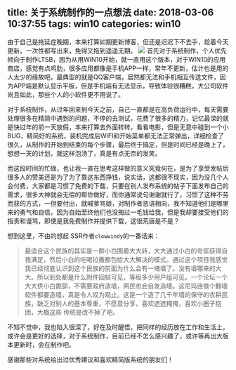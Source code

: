 title: 关于系统制作的一点想法
date: 2018-03-06 10:37:55
tags: win10
categories: win10
---

由于自己是拖延症晚期，本来打算如期更新博客，但还是迟迟下不去手，趁着今天更新，一次性都写出来，免得又拖到遥遥无期。
![](http://7xr8tf.com1.z0.glb.clouddn.com/blog/20180306/112945339.jpg)
首先对于系统制作，个人优先倾向于制作LTSB，因为从用WIN10开始，就一直用这个版本，对于WIN10的应用商店，感觉有点鸡肋，很多应用都像是手机APP一样，常年不更新，估计也是用的人太少的缘故吧，最典型的就是QQ客户端，居然都无法和手机相互传送文件，因为APP端是默认显示平板，但是手机端有无法显示，导致体验很糟糕，大公司软件尚且如此，那些个人的小软件更不用说了。
<!--more-->
对于系统制作，从过年回来到今天之前，自己一直都是在高负荷运行中，每天需要处理很多在精简中遇到的问题，不停的去测试，花费了很多的精力，记忆最深的就是快过年的前一天放假，本来打算去外面转转，看看电影，但是无意中碰到一个小BUG，精简好的系统，装机完成后WIFI和开始菜单都无法正常弹出，详细检查了很久，从制作的开始到结束的每个步骤，最后终于搞定，但是时间已经是晚上了，想想一天的计划，就这样泡汤了，真是有点无奈的发笑。

而这段时间的忙碌，也让我一直在思考这样做的意义究竟何在，是为了享受发帖后很多人的赞美还是为了为了靠这东西挣钱，说实话，这都很不现实，因为没几个人会付费，大家都是习惯了免费的下载，只要在别人发布系统的帖子下面发布自己的需求，很多大神就会无偿的帮你做好，而你通常说句谢谢就行了，习惯了这种不劳而获的方式，一但要付出，就喊爹骂娘，对制作者恶语相向，我不知道他们是哪里来的勇气和自信，因为自始至终他们也没掏过一毛钱给我，但是我却要接受他们的指责和谩骂，即使是我免费制作并提供下载，这很荒唐是不是？

想到这里，不由的想起 SSR作者`clowwindy`的一番话来：
>  最适合这个民族的其实是一群小白围着大大转，大大通过小白的夸奖获得自我满足，然后小白的吃喝拉撒都包给大大解决的模式。通过这个项目我感觉我已经彻底认识到这个民族的前面为什么会有一堵墙了。没有墙哪来的大大。所以到处都是什么附件回帖可见，等级多少用户组可见，一个论坛一个大大供小白跪舔，不需要政府造墙，网民也会自发造墙。这尼玛连做个翻墙软件都要造墙，真是令人叹为观止。这是一个造了几千年墙的保守的农耕民族，缺乏对别人的基本尊重，不愿意分享，喜欢遮遮掩掩，喜欢小圈子抱团，大概这些 传统是改不掉了吧。

不知不觉中，我也陷入很深了，好在及时醒悟，把同样的经历放在工作和生活上，或许会是更好的选择，对于系统制作，目前已经不怎么感兴趣了，或许等再出大版本更新时，会在制作吧。

感谢那些对系统给出过优秀建议和喜欢精简版系统的朋友们！